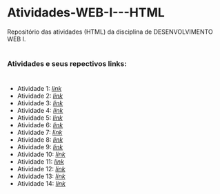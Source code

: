 # Atividades-WEB-I---HTML
Repositório das atividades (HTML) da disciplina de DESENVOLVIMENTO WEB I.

#
### Atividades e seus repectivos links:
#
* Atividade 1: _[link](https://github.com/thaylizesant0s/Atividades-WEB-I---HTML/blob/main/Atividade1.html)_
* Atividade 2: _[link](https://github.com/thaylizesant0s/Atividades-WEB-I---HTML/blob/main/Atividade2.html)_
* Atividade 3: _[link](https://github.com/thaylizesant0s/Atividades-WEB-I---HTML/blob/main/Atividade3.html)_
* Atividade 4: _[link](https://github.com/thaylizesant0s/Atividades-WEB-I---HTML/blob/main/Atividade4.html)_
* Atividade 5: _[link](https://github.com/thaylizesant0s/Atividades-WEB-I---HTML/blob/main/Atividade5.html)_
* Atividade 6: _[link](https://github.com/thaylizesant0s/Atividades-WEB-I---HTML/blob/main/Atividade6.html)_
* Atividade 7: _[link](https://github.com/thaylizesant0s/Atividades-WEB-I---HTML/blob/main/Atividade7.html)_
* Atividade 8: _[link](https://github.com/thaylizesant0s/Atividades-WEB-I---HTML/blob/main/Atividade8.html)_
* Atividade 9: _[link](https://github.com/thaylizesant0s/Atividades-WEB-I---HTML/blob/main/Atividade9.html)_
* Atividade 10: _[link](https://github.com/thaylizesant0s/Atividades-WEB-I---HTML/blob/main/Atividade10.html)_
* Atividade 11: _[link](https://github.com/thaylizesant0s/Atividades-WEB-I---HTML/blob/main/Atividade11.html)_
* Atividade 12: _[link](https://github.com/thaylizesant0s/Atividades-WEB-I---HTML/blob/main/Atividade12.html)_
* Atividade 13: _[link](https://github.com/thaylizesant0s/Atividades-WEB-I---HTML/blob/main/Atividade13.html)_
* Atividade 14: _[link](https://github.com/thaylizesant0s/Atividades-WEB-I---HTML/blob/main/Atividade14.html)_
